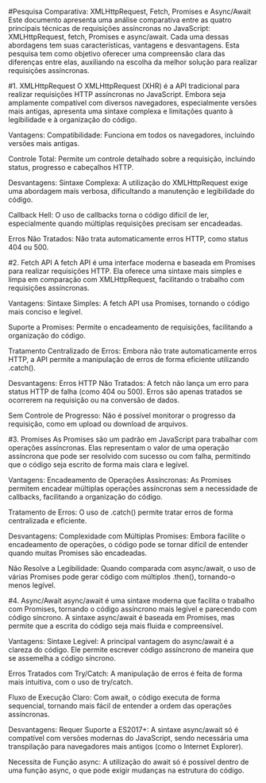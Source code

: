 #Pesquisa Comparativa: XMLHttpRequest, Fetch, Promises e Async/Await
Este documento apresenta uma análise comparativa entre as quatro principais técnicas de requisições assíncronas no JavaScript: XMLHttpRequest, fetch, Promises e async/await. Cada uma dessas abordagens tem suas características, vantagens e desvantagens. Esta pesquisa tem como objetivo oferecer uma compreensão clara das diferenças entre elas, auxiliando na escolha da melhor solução para realizar requisições assíncronas.

#1. XMLHttpRequest
O XMLHttpRequest (XHR) é a API tradicional para realizar requisições HTTP assíncronas no JavaScript. Embora seja amplamente compatível com diversos navegadores, especialmente versões mais antigas, apresenta uma sintaxe complexa e limitações quanto à legibilidade e à organização do código.

Vantagens:
Compatibilidade: Funciona em todos os navegadores, incluindo versões mais antigas.

Controle Total: Permite um controle detalhado sobre a requisição, incluindo status, progresso e cabeçalhos HTTP.

Desvantagens:
Sintaxe Complexa: A utilização do XMLHttpRequest exige uma abordagem mais verbosa, dificultando a manutenção e legibilidade do código.

Callback Hell: O uso de callbacks torna o código difícil de ler, especialmente quando múltiplas requisições precisam ser encadeadas.

Erros Não Tratados: Não trata automaticamente erros HTTP, como status 404 ou 500.

#2. Fetch API
A fetch API é uma interface moderna e baseada em Promises para realizar requisições HTTP. Ela oferece uma sintaxe mais simples e limpa em comparação com XMLHttpRequest, facilitando o trabalho com requisições assíncronas.

Vantagens:
Sintaxe Simples: A fetch API usa Promises, tornando o código mais conciso e legível.

Suporte a Promises: Permite o encadeamento de requisições, facilitando a organização do código.

Tratamento Centralizado de Erros: Embora não trate automaticamente erros HTTP, a API permite a manipulação de erros de forma eficiente utilizando .catch().

Desvantagens:
Erros HTTP Não Tratados: A fetch não lança um erro para status HTTP de falha (como 404 ou 500). Erros são apenas tratados se ocorrerem na requisição ou na conversão de dados.

Sem Controle de Progresso: Não é possível monitorar o progresso da requisição, como em upload ou download de arquivos.

#3. Promises
As Promises são um padrão em JavaScript para trabalhar com operações assíncronas. Elas representam o valor de uma operação assíncrona que pode ser resolvido com sucesso ou com falha, permitindo que o código seja escrito de forma mais clara e legível.

Vantagens:
Encadeamento de Operações Assíncronas: As Promises permitem encadear múltiplas operações assíncronas sem a necessidade de callbacks, facilitando a organização do código.

Tratamento de Erros: O uso de .catch() permite tratar erros de forma centralizada e eficiente.

Desvantagens:
Complexidade com Múltiplas Promises: Embora facilite o encadeamento de operações, o código pode se tornar difícil de entender quando muitas Promises são encadeadas.

Não Resolve a Legibilidade: Quando comparada com async/await, o uso de várias Promises pode gerar código com múltiplos .then(), tornando-o menos legível.

#4. Async/Await
async/await é uma sintaxe moderna que facilita o trabalho com Promises, tornando o código assíncrono mais legível e parecendo com código síncrono. A sintaxe async/await é baseada em Promises, mas permite que a escrita do código seja mais fluida e compreensível.

Vantagens:
Sintaxe Legível: A principal vantagem do async/await é a clareza do código. Ele permite escrever código assíncrono de maneira que se assemelha a código síncrono.

Erros Tratados com Try/Catch: A manipulação de erros é feita de forma mais intuitiva, com o uso de try/catch.

Fluxo de Execução Claro: Com await, o código executa de forma sequencial, tornando mais fácil de entender a ordem das operações assíncronas.

Desvantagens:
Requer Suporte a ES2017+: A sintaxe async/await só é compatível com versões modernas do JavaScript, sendo necessária uma transpilação para navegadores mais antigos (como o Internet Explorer).

Necessita de Função async: A utilização do await só é possível dentro de uma função async, o que pode exigir mudanças na estrutura do código.
